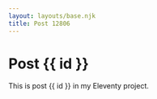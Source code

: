 ```yaml
---
layout: layouts/base.njk
title: Post 12806
---
```


# Post {{ id }}

This is post {{ id }} in my Eleventy project.
